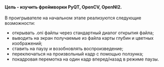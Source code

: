#### Цель - изучить фреймворки PyQT, OpenCV, OpenNI2.

В проигрывателе на начальном этапе реализуются следующие возможности:
- открывать .oni файлы через стандартный диалог открытия файла;
- выводить на экран получаемые из файла карты глубин и цветных изображений;
- ставить на паузу и возобновлять воспроизведение;
-  переключаться на произвольный кадр с помощью ползунка;
- покадровая перемотка на один кадр вперед/назад в режиме паузы.
